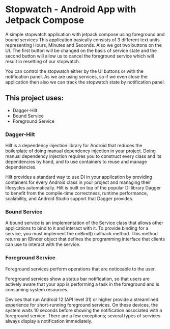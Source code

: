 # Stopwatch - Android App with Jetpack Compose

A simple stopwatch application with jetpack compose using foreground and bound services 
This application basically consists of 3 different text units representing Hours, Minutes and Seconds.
Also we got two buttons on the UI. The first button will be changed on the basis of service state and the second button will allow us to cancel the foreground service which will result in resetting of our stopwatch.

You can control the stopwatch either by the UI buttons or with the notification panel. As we are using services, so if we even close the application then also we can track the stopwatch state by notification panel. 

## This project uses: 

* Dagger-Hilt
* Bound Service
* Foreground Service 

### Dagger-Hilt 

Hilt is a dependency injection library for Android that reduces the boilerplate of doing manual dependency injection in your project. Doing manual dependency injection requires you to construct every class and its dependencies by hand, and to use containers to reuse and manage dependencies.

Hilt provides a standard way to use DI in your application by providing containers for every Android class in your project and managing their lifecycles automatically. Hilt is built on top of the popular DI library Dagger to benefit from the compile-time correctness, runtime performance, scalability, and Android Studio support that Dagger provides. 

### Bound Service 

A bound service is an implementation of the Service class that allows other applications to bind to it and interact with it. To provide binding for a service, you must implement the onBind() callback method. This method returns an IBinder object that defines the programming interface that clients can use to interact with the service.

### Foreground Service 

Foreground services perform operations that are noticeable to the user.

Foreground services show a status bar notification, so that users are actively aware that your app is performing a task in the foreground and is consuming system resources.

Devices that run Android 12 (API level 31) or higher provide a streamlined experience for short-running foreground services. On these devices, the system waits 10 seconds before showing the notification associated with a foreground service. There are a few exceptions; several types of services always display a notification immediately.
